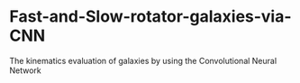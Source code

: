 # Fast-and-Slow-rotator-galaxies-via-CNN
The kinematics evaluation of galaxies by using the Convolutional Neural Network
